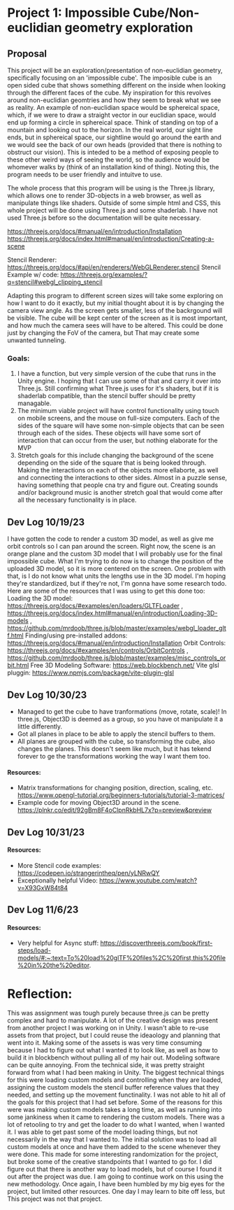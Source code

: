 # Project 1: Impossible Cube/Non-euclidian geometry exploration

## Proposal
This project will be an exploration/presentation of non-euclidian geometry, specifically focusing on an 'impossible cube'. The imposible cube is an open sided cube that shows something different on the inside when looking through the different faces of the cube. My inspiration for this revolves around non-euclidian geomtries and how they seem to break what we see as reality. An example of non-euclidian space would be sphereical space, which, if we were to draw a straight vector in our euclidian space, would end up forming a circle in sphereical space. Think of standing on top of a mountain and looking out to the horizon. In the real world, our sight line ends, but in sphereical space, our sightline would go around the earth and we would see the back of our own heads (provided that there is nothing to obstruct our vision). This is inteded to be a method of exposing people to these other weird ways of seeing the world, so the audience would be whomever walks by (think of an installation kind of thing). Noting this, the program needs to be user friendly and intuitve to use. 

The whole process that this program will be using is the Three.js library, which allows one to render 3D-objects in a web browser, as well as manipulate things like shaders. Outside of some simple html and CSS, this whole project will be done using Three.js and some shaderlab. I have not used Three.js before so the documentation will be quite necessary. 

https://threejs.org/docs/#manual/en/introduction/Installation 
https://threejs.org/docs/index.html#manual/en/introduction/Creating-a-scene 

Stencil Renderer: https://threejs.org/docs/#api/en/renderers/WebGLRenderer.stencil
Stencil Example w/ code: https://threejs.org/examples/?q=stencil#webgl_clipping_stencil 

Adapting this program to different screen sizes will take some exploring on how I want to do it exactly, but my initial thought about it is by changing the camera view angle. As the screen gets smaller, less of the backrgound will be visible. The cube will be kept center of the screen as it is most important, and how much the camera sees will have to be altered. This could be done just by changing the FoV of the camera, but That may create some unwanted tunneling.

### Goals:
1. I have a function, but very simple version of the cube that runs in the Unity engine. I hoping that I can use some of that and carry it over into Three.js. Still confirming what Three.js uses for it's shaders, but if it is shaderlab compatible, than the stencil buffer should be pretty managable.
2. The minimum viable project will have control functionality using touch on mobile screens, and the mouse on full-size computers. Each of the sides of the square will have some non-simple objects that can be seen through each of the sides. These objects will have some sort of interaction that can occur from the user, but nothing elaborate for the MVP
3. Stretch goals for this include changing the background of the scene depending on the side of the square that is being looked through. Making the interactions on each of the objects more ellaborte, as well and connecting the interactions to other sides. Almost in a puzzle sense, having something that people cna try and figure out. Creating sounds and/or background music is another stretch goal that would come after all the necessary functionality is in place.

## Dev Log 10/19/23
I have gotten the code to render a custom 3D model, as well as give me orbit controls so I can pan around the screen. Right now, the scene is an orange plane and the custom 3D model that I will probably use for the final impossible cube. What I'm trying to do now is to change the position of the uploaded 3D model, so it is more centered on the screen. One problem with that, is I do not know what units the lengths use in the 3D model. I'm hoping they're standardized, but if they're not, I'm gonna have some research todo. Here are some of the resources that I was using to get this done too:
Loading the 3D model: https://threejs.org/docs/#examples/en/loaders/GLTFLoader , https://threejs.org/docs/index.html#manual/en/introduction/Loading-3D-models , https://github.com/mrdoob/three.js/blob/master/examples/webgl_loader_gltf.html
Finding/using pre-installed addons: https://threejs.org/docs/#manual/en/introduction/Installation
Orbit Controls: https://threejs.org/docs/#examples/en/controls/OrbitControls , https://github.com/mrdoob/three.js/blob/master/examples/misc_controls_orbit.html
Free 3D Modeling Software: https://web.blockbench.net/ 
Vite glsl pluggin: https://www.npmjs.com/package/vite-plugin-glsl 

## Dev Log 10/30/23
- Managed to get the cube to have tranformations (move, rotate, scale)! In three.js, Object3D is deemed as a group, so you have ot manipulate it a little differently.
- Got all planes in place to be able to apply the stencil buffers to them. 
- All planes are grouped with the cube, so transforming the cube, also changes the planes. 
This doesn't seem like much, but it has tekend forever to ge the transformations working the way I want them too.
#### Resources:
- Matrix transformations for changing position, direction, scaling, etc. https://www.opengl-tutorial.org/beginners-tutorials/tutorial-3-matrices/
- Example code for moving Object3D around in the scene. https://plnkr.co/edit/92gBm8F4oClpnRkbHL7x?p=preview&preview 

## Dev Log 10/31/23

#### Resources:
- More Stencil code examples: https://codepen.io/strangerintheq/pen/yLNRwQY 
- Exceptionally helpful Video: https://www.youtube.com/watch?v=X93GxW84t84 

## Dev Log 11/6/23

#### Resources:
- Very helpful for Async stuff: https://discoverthreejs.com/book/first-steps/load-models/#:~:text=To%20load%20glTF%20files%2C%20first,this%20file%20in%20the%20editor. 

# Reflection:
This was assignment was tough purely because three.js can be pretty complex and hard to manipulate. A lot of the creative design was present from another project I was working on in Unity. I wasn't able to re-use assets from that project, but I could reuse the ideaology and planning that went into it. Making some of the assets is was very time consuming because I had to figure out what I wanted it to look like, as well as how to build it in blockbench without pulling all of my hair out. Modeling software can be quite annoying. 
From the technical side, it was pretty straight forward from what I had been making in Unity. The biggest technical things for this were loading custom models and controlling when they are loaded, assigning the custom models the stencil buffer reference values that they needed, and setting up the movement functinality. 
I was not able to hit all of the goals for this project that I had set before. Some of the reasons for this were was making custom models takes a long time, as well as running into some jankiness when it came to rendering the custom models. There was a lot of retooling to try and get the loader to do what I wanted, when I wanted it. I was able to get past some of the model loading things, but not necessarily in the way that I wanted to. The initial solution was to load all custom models at once and have them added to the scene whenever they were done. This made for some interesting randomization for the project, but broke some of the creative standpoints that I wanted to go for. I did figure out that there is another way to load models, but of course I found it out after the project was due. I am going to continue work on this using the new methodology.
Once again, I have been humbled by my big eyes for the project, but limited other resources. One day I may learn to bite off less, but This project was not that project.